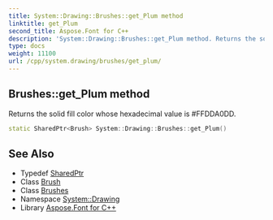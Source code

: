 ```yaml
---
title: System::Drawing::Brushes::get_Plum method
linktitle: get_Plum
second_title: Aspose.Font for C++
description: 'System::Drawing::Brushes::get_Plum method. Returns the solid fill color whose hexadecimal value is #FFDDA0DD in C++.'
type: docs
weight: 11100
url: /cpp/system.drawing/brushes/get_plum/
---
```

## Brushes::get_Plum method


Returns the solid fill color whose hexadecimal value is #FFDDA0DD.

```cpp
static SharedPtr<Brush> System::Drawing::Brushes::get_Plum()
```

## See Also

* Typedef [SharedPtr](../../../system/sharedptr/)
* Class [Brush](../../brush/)
* Class [Brushes](../)
* Namespace [System::Drawing](../../)
* Library [Aspose.Font for C++](../../../)
